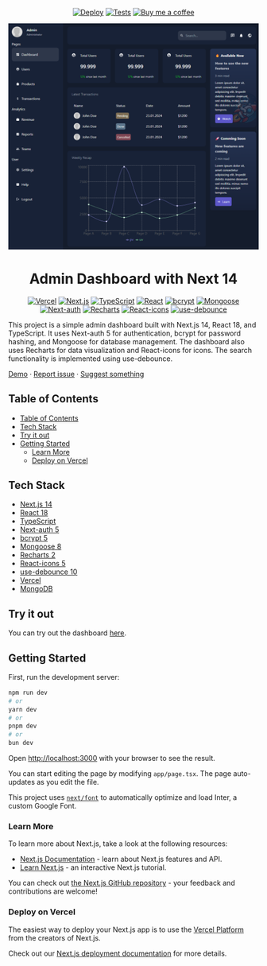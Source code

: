 <div align='center'>

  [![Deploy][deploy-active]](/) 
  [![Tests][tests-passed]](/) 
  [![Buy me a coffee][buy-me-a-coffee]][buy-me-a-coffee-link]

</div>

<div align='center'>
  <a href='/'>
    <img
      src='/public/images/screenshot.png'
      alt='Screenshot of the app'
    />
  </a>
</div>

<div align="center">
  <h1>Admin Dashboard with Next 14 </h1>
</div>

<div align="center">

  [![Vercel][vercel]][vercel-link]
  [![Next.js][nextjs]][nextjs-link]
  [![TypeScript][typescript]][typescript-link]
  [![React][react]][react-link]
  [![bcrypt][bcrypt]][bcrypt-link]
  [![Mongoose][mongoose]][mongoose-link]
  [![Next-auth][next-auth]][next-auth-link]
  [![Recharts][recharts]][recharts-link]
  [![React-icons][react-icons]][react-icons-link]
  [![use-debounce][use-debounce]][use-debounce-link]

</div>

<div>
  This project is a simple admin dashboard built with Next.js 14, React 18, and TypeScript. It uses Next-auth 5 for authentication, bcrypt for password hashing, and Mongoose for database management. The dashboard also uses Recharts for data visualization and React-icons for icons. The search functionality is implemented using use-debounce.

  [Demo](https://admin-dashboard-next-roan.vercel.app/) · [Report issue](/issues) · [Suggest something](/issues)
</div>

## Table of Contents

- [Table of Contents](#table-of-contents)
- [Tech Stack](#tech-stack)
- [Try it out](#try-it-out)
- [Getting Started](#getting-started)
  - [Learn More](#learn-more)
  - [Deploy on Vercel](#deploy-on-vercel)

## Tech Stack
- [Next.js 14](https://nextjs.org/)
- [React 18](https://reactjs.org/)
- [TypeScript](https://www.typescriptlang.org/)
- [Next-auth 5](https://next-auth.js.org/)
- [bcrypt 5](https://www.npmjs.com/package/bcrypt)
- [Mongoose 8](https://www.npmjs.com/package/mongoose)
- [Recharts 2](http://recharts.org/en-US/)
- [React-icons 5](https://www.npmjs.com/package/react-icons)
- [use-debounce 10](https://www.npmjs.com/package/use-debounce)
- [Vercel](https://vercel.com/)
- [MongoDB](https://www.mongodb.com/)

## Try it out

You can try out the dashboard [here](https://admin-dashboard-next-roan.vercel.app/).

## Getting Started

First, run the development server:

```bash
npm run dev
# or
yarn dev
# or
pnpm dev
# or
bun dev
```

Open [http://localhost:3000](http://localhost:3000) with your browser to see the result.

You can start editing the page by modifying `app/page.tsx`. The page auto-updates as you edit the file.

This project uses [`next/font`](https://nextjs.org/docs/basic-features/font-optimization) to automatically optimize and load Inter, a custom Google Font.

### Learn More

To learn more about Next.js, take a look at the following resources:

- [Next.js Documentation](https://nextjs.org/docs) - learn about Next.js features and API.
- [Learn Next.js](https://nextjs.org/learn) - an interactive Next.js tutorial.

You can check out [the Next.js GitHub repository](https://github.com/vercel/next.js/) - your feedback and contributions are welcome!

### Deploy on Vercel

The easiest way to deploy your Next.js app is to use the [Vercel Platform](https://vercel.com/new?utm_medium=default-template&filter=next.js&utm_source=create-next-app&utm_campaign=create-next-app-readme) from the creators of Next.js.

Check out our [Next.js deployment documentation](https://nextjs.org/docs/deployment) for more details.





<!-- Badges -->
[deploy-active]: https://img.shields.io/badge/Deploy-Active-success?style=for-the-badge&logoColor=white
[tests-passed]: https://img.shields.io/badge/Test-Passed-success?style=for-the-badge&color=green
[buy-me-a-coffee]: https://img.shields.io/badge/Buy%20me%20a%20coffee-FF813F?style=for-the-badge&logo=buy-me-a-coffee
[nextjs]: https://img.shields.io/badge/Next.js-black?style=for-the-badge&logo=next.js
[typescript]: https://img.shields.io/badge/Typescript-007ACC?style=for-the-badge&logo=typescript&logoColor=white&color=blue
[tailwindcss]: https://img.shields.io/badge/Tailwind%20CSS-38B2AC?style=for-the-badge&logo=tailwind-css&logoColor=white
[react]: https://img.shields.io/badge/React-61DAFB?style=for-the-badge&logo=react&logoColor=white
[lodash]: https://img.shields.io/badge/Lodash-gray?style=for-the-badge&logo=lodash
[next-auth]: https://img.shields.io/badge/Next--Auth-black?style=for-the-badge&logo=next.js
[prisma]: https://img.shields.io/badge/Prisma-2D3748?style=for-the-badge&logo=prisma&logoColor=white
[axios]: https://img.shields.io/badge/Axios-56A7F7?style=for-the-badge&logo=axios&logoColor=white
[react-icons]: https://img.shields.io/badge/React--Icons-61DAFB?style=for-the-badge&logo=react&logoColor=white
[swr]: https://img.shields.io/badge/SWR-black?style=for-the-badge&logo=next.js
[zustand]: https://img.shields.io/badge/Zustand-gray?style=for-the-badge&logo=npm
[react-player]: https://img.shields.io/badge/React--Player-gray?style=for-the-badge&logo=npm
[mongodb]: https://img.shields.io/badge/MongoDB-47A248?style=for-the-badge&logo=mongodb&logoColor=white
[vercel]: https://img.shields.io/badge/Vercel-000000?style=for-the-badge&logo=vercel&logoColor=white
[html]: https://img.shields.io/badge/HTML5-E34F26?style=for-the-badge&logo=html5&logoColor=white
[css]: https://img.shields.io/badge/CSS3-1572B6?style=for-the-badge&logo=css3&logoColor=white
[javascript]: https://img.shields.io/badge/JavaScript-323330?style=for-the-badge&logo=javascript&logoColor=F7DF1E
[netlify]: https://img.shields.io/badge/Netlify-00C7B7?style=for-the-badge&logo=netlify&logoColor=white
[vite]: https://img.shields.io/badge/Vite-646CFF?style=for-the-badge&logo=vite&logoColor=white
[astro]: https://img.shields.io/badge/Astro-0C1222?style=for-the-badge&logo=astro&logoColor=FDFDFE
[express]: https://img.shields.io/badge/Express%20js-000000?style=for-the-badge&logo=express&logoColor=white
[mongoose]: https://img.shields.io/badge/Mongoose-gray?style=for-the-badge&logo=mongoose&logoColor=white
[angular]: https://img.shields.io/badge/Angular-DD0031?style=for-the-badge&logo=angular&logoColor=white
[angular-material]: https://img.shields.io/badge/Angular%20Material-607D8B?style=for-the-badge&logo=angular&logoColor=white
[nodejs]: https://img.shields.io/badge/Node.js-339933?style=for-the-badge&logo=node.js&logoColor=white
[netsjs]: https://img.shields.io/badge/NestJS-E0234E?style=for-the-badge&logo=nestjs&logoColor=white
[swagger]: https://img.shields.io/badge/Swagger-85EA2D?style=for-the-badge&logo=swagger&logoColor=white
[jest]: https://img.shields.io/badge/Jest-C21325?style=for-the-badge&logo=jest&logoColor=white
[react-hot-toast]: https://img.shields.io/badge/React--Hot--Toast-gray?style=for-the-badge&logo=react-hot-toast&logoColor=white
[github-api]: https://img.shields.io/badge/Github%20API-181717?style=for-the-badge&logo=github&logoColor=white
[date-fns]: https://img.shields.io/badge/Date--fns-F7841B?style=for-the-badge&logo=date-fns&logoColor=white
[django]: https://img.shields.io/badge/Django-092E20?style=for-the-badge&logo=django&logoColor=green
[django-rest-framework]: https://img.shields.io/badge/django%20rest-ff1709?style=for-the-badge&logo=django&logoColor=white
[coreapi]: https://img.shields.io/badge/Coreapi-gray.svg?style=for-the-badge&logo=coreapi
[bcrypt]: https://img.shields.io/badge/Bcrypt-2A2A2A?style=for-the-badge&logo=npm&logoColor=white
[recharts]: https://img.shields.io/badge/Recharts-61DAFB?style=for-the-badge&logo=javascript&logoColor=white
[use-debounce]: https://img.shields.io/badge/Use--Debounce-gray?style=for-the-badge&logo=npm&logoColor=white

<!-- Badges links -->
[buy-me-a-coffee-link]: https://www.buymeacoffee.com/wrujel
[nextjs-link]: https://nextjs.org/
[typescript-link]: https://www.typescriptlang.org/
[tailwindcss-link]: https://tailwindcss.com/
[react-link]: https://reactjs.org/
[lodash-link]: https://lodash.com/
[next-auth-link]: https://next-auth.js.org/
[prisma-link]: https://www.prisma.io/
[axios-link]: https://axios-http.com/
[react-icons-link]: https://react-icons.github.io/react-icons/
[swr-link]: https://swr.vercel.app/
[zustand-link]: https://zustand.surge.sh/
[react-player-link]: https://www.npmjs.com/package/react-player
[mongodb-link]: https://www.mongodb.com/
[vercel-link]: https://vercel.com/
[html-link]: https://developer.mozilla.org/en-US/docs/Web/HTML
[css-link]: https://developer.mozilla.org/en-US/docs/Web/CSS
[javascript-link]: https://developer.mozilla.org/en-US/docs/Web/JavaScript
[netlify-link]: https://www.netlify.com/
[vite-link]: https://vitejs.dev/
[astro-link]: https://astro.build/
[express-link]: https://expressjs.com/
[mongoose-link]: https://mongoosejs.com/
[angular-link]: https://angular.io/
[angular-material-link]: https://material.angular.io/
[nodejs-link]: https://nodejs.org/en/
[netsjs-link]: https://nestjs.com/
[swagger-link]: https://swagger.io/
[jest-link]: https://jestjs.io/
[react-hot-toast-link]: https://react-hot-toast.com/
[github-api-link]: https://docs.github.com/en/rest
[date-fns-link]: https://date-fns.org/
[django-link]: https://www.djangoproject.com/
[django-rest-framework-link]: https://www.django-rest-framework.org/
[coreapi-link]: https://www.coreapi.org/
[bcrypt-link]: https://www.npmjs.com/package/bcrypt
[recharts-link]: http://recharts.org/en-US/
[use-debounce-link]: https://www.npmjs.com/package/use-debounce